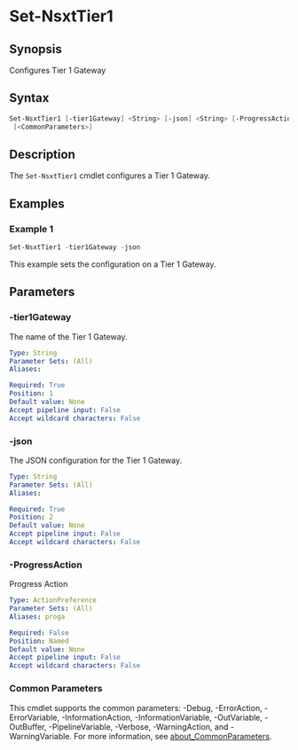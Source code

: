 # Set-NsxtTier1

## Synopsis

Configures Tier 1 Gateway

## Syntax

```powershell
Set-NsxtTier1 [-tier1Gateway] <String> [-json] <String> [-ProgressAction <ActionPreference>]
 [<CommonParameters>]
```

## Description

The `Set-NsxtTier1` cmdlet configures a Tier 1 Gateway.

## Examples

### Example 1

```powershell
Set-NsxtTier1 -tier1Gateway -json
```

This example sets the configuration on a Tier 1 Gateway.

## Parameters

### -tier1Gateway

The name of the Tier 1 Gateway.

```yaml
Type: String
Parameter Sets: (All)
Aliases:

Required: True
Position: 1
Default value: None
Accept pipeline input: False
Accept wildcard characters: False
```

### -json

The JSON configuration for the Tier 1 Gateway.

```yaml
Type: String
Parameter Sets: (All)
Aliases:

Required: True
Position: 2
Default value: None
Accept pipeline input: False
Accept wildcard characters: False
```

### -ProgressAction

Progress Action

```yaml
Type: ActionPreference
Parameter Sets: (All)
Aliases: proga

Required: False
Position: Named
Default value: None
Accept pipeline input: False
Accept wildcard characters: False
```

### Common Parameters

This cmdlet supports the common parameters: -Debug, -ErrorAction, -ErrorVariable, -InformationAction, -InformationVariable, -OutVariable, -OutBuffer, -PipelineVariable, -Verbose, -WarningAction, and -WarningVariable. For more information, see [about_CommonParameters](http://go.microsoft.com/fwlink/?LinkID=113216).
